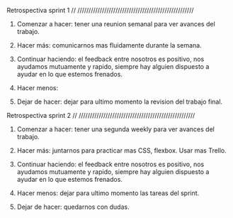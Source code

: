 Retrospectiva sprint 1
// ////////////////////////////////////////////////////

1. Comenzar a hacer: tener una reunion semanal para ver avances del trabajo.

2. Hacer más: comunicarnos mas fluidamente durante la semana.

3. Continuar haciendo: el feedback entre nosotros es positivo, nos ayudamos mutuamente y rapido, siempre hay alguien dispuesto a ayudar en lo que estemos frenados.

4. Hacer menos: 

5. Dejar de hacer: dejar para ultimo momento la revision del trabajo final.


Retrospectiva sprint 2
// ////////////////////////////////////////////////////

1. Comenzar a hacer: tener una segunda weekly para ver avances del trabajo.

2. Hacer más: juntarnos para practicar mas CSS, flexbox. Usar mas Trello.

3. Continuar haciendo: el feedback entre nosotros es positivo, nos ayudamos mutuamente y rapido, siempre hay alguien dispuesto a ayudar en lo que estemos frenados.

4. Hacer menos: dejar para ultimo momento las tareas del sprint.

5. Dejar de hacer: quedarnos con dudas.

